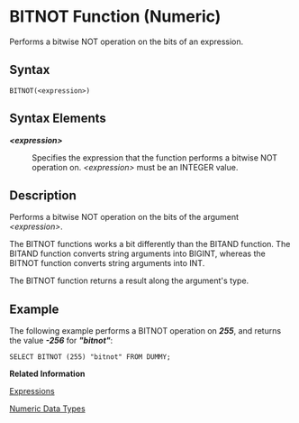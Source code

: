 <!-- loio7c5d6f9cea634b1ab572a8d358aee825 -->

# BITNOT Function \(Numeric\)

Performs a bitwise NOT operation on the bits of an expression.



## Syntax

```
BITNOT(<expression>)
```



## Syntax Elements


<dl>
<dt><b>

*<expression\>*

</b></dt>
<dd>

Specifies the expression that the function performs a bitwise NOT operation on. *<expression\>* must be an INTEGER value.



</dd>
</dl>



## Description

Performs a bitwise NOT operation on the bits of the argument *<expression\>*.

The BITNOT functions works a bit differently than the BITAND function. The BITAND function converts string arguments into BIGINT, whereas the BITNOT function converts string arguments into INT.

The BITNOT function returns a result along the argument's type.



## Example

The following example performs a BITNOT operation on ***255***, and returns the value ***\-256*** for ***"bitnot"***:

```
SELECT BITNOT (255) "bitnot" FROM DUMMY;
```

**Related Information**  


[Expressions](../expressions-20a4389.md "An expression is a clause that can be evaluated to return values.")

[Numeric Data Types](../numeric-data-types-4ee2f26.md "Numeric data types are used to store numeric information.")

